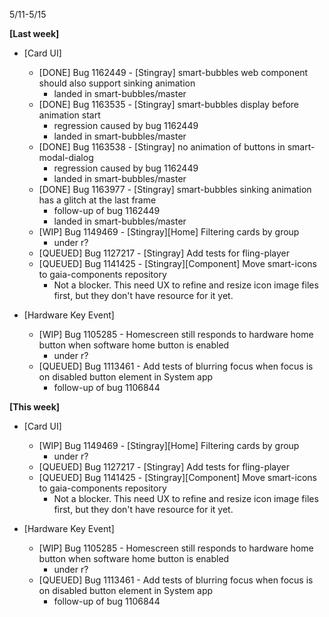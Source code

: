 5/11-5/15

**[Last week]**
* [Card UI]
  * [DONE] Bug 1162449 - [Stingray] smart-bubbles web component should also support sinking animation
    - landed in smart-bubbles/master
  * [DONE] Bug 1163535 - [Stingray] smart-bubbles display before animation start
    - regression caused by bug 1162449
    - landed in smart-bubbles/master
  * [DONE] Bug 1163538 - [Stingray] no animation of buttons in smart-modal-dialog
    - regression caused by bug 1162449
    - landed in smart-bubbles/master
  * [DONE] Bug 1163977 - [Stingray] smart-bubbles sinking animation has a glitch at the last frame
    - follow-up of bug 1162449
    - landed in smart-bubbles/master
  * [WIP] Bug 1149469 - [Stingray][Home] Filtering cards by group
    - under r?
  * [QUEUED] Bug 1127217 - [Stingray] Add tests for fling-player
  * [QUEUED] Bug 1141425 - [Stingray][Component] Move smart-icons to gaia-components repository
    - Not a blocker. This need UX to refine and resize icon image files first, but they don't have resource for it yet.

* [Hardware Key Event]
  * [WIP] Bug 1105285 - Homescreen still responds to hardware home button when software home button is enabled
    - under r?
  * [QUEUED] Bug 1113461 - Add tests of blurring focus when focus is on disabled button element in System app
    - follow-up of bug 1106844

  
**[This week]**
* [Card UI]
  * [WIP] Bug 1149469 - [Stingray][Home] Filtering cards by group
    - under r?
  * [QUEUED] Bug 1127217 - [Stingray] Add tests for fling-player
  * [QUEUED] Bug 1141425 - [Stingray][Component] Move smart-icons to gaia-components repository
    - Not a blocker. This need UX to refine and resize icon image files first, but they don't have resource for it yet.

* [Hardware Key Event]
  * [WIP] Bug 1105285 - Homescreen still responds to hardware home button when software home button is enabled
    - under r?
  * [QUEUED] Bug 1113461 - Add tests of blurring focus when focus is on disabled button element in System app
    - follow-up of bug 1106844

